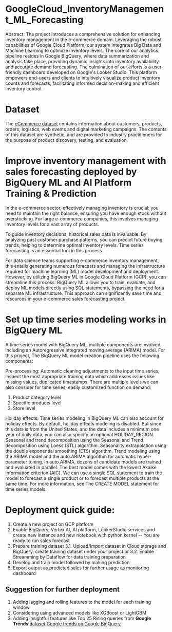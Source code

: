 # GoogleCloud_InventoryManagement_ML_Forecasting

Abstract: The project introduces a comprehensive solution for enhancing inventory management in the e-commerce domain. Leveraging the robust capabilities of Google Cloud Platform, our system integrates Big Data and Machine Learning to optimize inventory levels. The core of our analytics pipeline resides in Google BigQuery, where data summarization and analysis take place, providing dynamic insights into inventory availability and accurate demand forecasting. The culmination of our efforts is a user-friendly dashboard developed on Google's Looker Studio. This platform empowers end-users and clients to intuitively visualize product inventory counts and forecasts, facilitating informed decision-making and efficient inventory control.

# Dataset 

The [eCommerce dataset](https://console.cloud.google.com/marketplace/product/bigquery-public-data/thelook-ecommerce?project=galvanic-portal-404814) contains information about customers, products, orders, logistics, web events and digital marketing campaigns. The contents of this dataset are synthetic, and are provided to industry practitioners for the purpose of product discovery, testing, and evaluation.

# Improve inventory management with sales forecasting deployed by BigQuery ML and AI Platform Training & Prediction

In the e-commerce sector, effectively managing inventory is crucial: you need to maintain the right balance, ensuring you have enough stock without overstocking. For large e-commerce companies, this involves managing inventory levels for a vast array of products.

To guide inventory decisions, historical sales data is invaluable. By analyzing past customer purchase patterns, you can predict future buying trends, helping to determine optimal inventory levels. Time series forecasting is an essential tool in this process.

For data science teams supporting e-commerce inventory management, this entails generating numerous forecasts and managing the infrastructure required for machine learning (ML) model development and deployment. However, by utilizing BigQuery ML in Google Cloud Platform (GCP), you can streamline this process. BigQuery ML allows you to train, evaluate, and deploy ML models directly using SQL statements, bypassing the need for a separate ML infrastructure. This approach can significantly save time and resources in your e-commerce sales forecasting project.



# Set up time series modeling works in BigQuery ML
A time series model with BigQuery ML, multiple components are involved, including an Autoregressive integrated moving average (ARIMA) model. For this project, The BigQuery ML model creation pipeline uses the following components:

Pre-processing: Automatic cleaning adjustments to the input time series, inspect the most appropriate training data which addresses issues like missing values, duplicated timestamps. There are multiple levels we can also consider for time series, easily customized function on demand:
1. Product category level
2. Specific products level
3. Store level

Holiday effects: Time series modeling in BigQuery ML can also account for holiday effects. By default, holiday effects modeling is disabled. But since this data is from the United States, and the data includes a minimum one year of daily data, you can also specify an optional HOLIDAY_REGION. 
Seasonal and trend decomposition using the Seasonal and Trend decomposition using Loess (STL) algorithm. Seasonality extrapolation using the double exponential smoothing (ETS) algorithm.
Trend modeling using the ARIMA model and the auto.ARIMA algorithm for automatic hyper-parameter tuning. In auto.ARIMA, dozens of candidate models are trained and evaluated in parallel. The best model comes with the lowest Akaike information criterion (AIC).
We can use a single SQL statement to train the model to forecast a single product or to forecast multiple products at the same time. For more information, see The CREATE MODEL statement for time series models.



# Deployment quick guide:
1. Create a new project on GCP platform
2. Enable BigQuery, Vertex AI, AI platform, LookerStudio services and create new instance and new notebook with python kernel -- You are ready to run sales forecast
3. Prepare training dataset
3.1. Upload/Import dataset in Cloud storage and BigQuery, create training dataset under your project or
3.2. Enable Streamming by Dataflow for data training preparation
4. Develop and train model followed by making prediction
5. Export output as predicted sales for further usage as monitoring dashboard



## Suggestion for further deployment
1. Adding lagging and rolling features to the model for each training window
2. Considering using advanced models like XGBoost or LightGBM 
3. Adding insightful features like Top 25 Rising queries from **Google Trends** <td>
      <a href="https://console.cloud.google.com/marketplace/product/bigquery-public-datasets/google-search-trends?_ga=2.261190030.2019434361.1656948847-1975246695.1656948843&project=galvanic-portal-404814">
        <img src="https://i.ibb.co/RhC6V4R/googletrends-81-1-1.png" alt="">dataset Google trends on Google BigQuery </a>
    </td>



